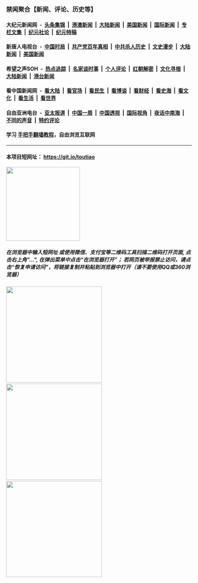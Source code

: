 ### 禁闻聚合【新闻、评论、历史等】

#### 大纪元新闻网 &nbsp;-&nbsp; [头条集锦](indexes/E头条集锦.md?t=02171802) &nbsp;|&nbsp; [港澳新闻](indexes/E港澳新闻.md?t=02171802)  &nbsp;|&nbsp; [大陆新闻](indexes/E大陆新闻.md?t=02171802) &nbsp;|&nbsp; [美国新闻](indexes/E美国新闻.md?t=02171802) &nbsp;|&nbsp; [国际新闻](indexes/E国际新闻.md?t=02171802) &nbsp;|&nbsp; [专栏文集](indexes/E专栏文集.md?t=02171802) &nbsp;|&nbsp; [纪元社论](indexes/E纪元社论.md?t=02171802) &nbsp;|&nbsp; [纪元特稿](indexes/E纪元特稿.md?t=02171802) 

#### 新唐人电视台 &nbsp;-&nbsp; [中国时局](indexes/N中国时局.md?t=02171802) &nbsp;|&nbsp; [共产党百年真相](indexes/N共产党百年真相.md?t=02171802) &nbsp;|&nbsp; [中共杀人历史](indexes/N中共杀人历史.md?t=02171802) &nbsp;|&nbsp; [文史漫步](indexes/N文史漫步.md?t=02171802) &nbsp;|&nbsp; [大陆新闻](indexes/N大陆新闻.md?t=02171802) &nbsp;|&nbsp; [美国新闻](indexes/N美国新闻.md?t=02171802)

#### 希望之声SOH &nbsp;-&nbsp; [热点追踪](indexes/H热点追踪.md?t=02171802) &nbsp;|&nbsp; [名家谈时事](indexes/H名家谈时事.md?t=02171802) &nbsp;|&nbsp; [个人评论](indexes/H个人评论.md?t=02171802)  &nbsp;|&nbsp; [红朝解密](indexes/H红朝解密.md?t=02171802) &nbsp;|&nbsp; [文化寻根](indexes/H文化寻根.md?t=02171802) &nbsp;|&nbsp; [大陆新闻](indexes/H大陆新闻.md?t=02171802) &nbsp;|&nbsp; [港台新闻](indexes/H港台新闻.md?t=02171802)

#### 看中国新闻网 &nbsp;-&nbsp; [看大陆](indexes/S看大陆.md?t=02171802) &nbsp;|&nbsp; [看官场](indexes/S看官场.md?t=02171802) &nbsp;|&nbsp; [看民生](indexes/S看民生.md?t=02171802)  &nbsp;|&nbsp; [看博谈](indexes/S看博谈.md?t=02171802) &nbsp;|&nbsp; [看财经](indexes/S看财经.md?t=02171802) &nbsp;|&nbsp; [看史海](indexes/S看史海.md?t=02171802) &nbsp;|&nbsp; [看文化](indexes/S看文化.md?t=02171802) &nbsp;|&nbsp; [看生活](indexes/S看生活.md?t=02171802) &nbsp;|&nbsp; [看世界](indexes/S看世界.md?t=02171802)

#### 自由亚洲电台 &nbsp;-&nbsp; [亚太报道](indexes/R亚太报道.md?t=02171802) &nbsp;|&nbsp; [中国一周](indexes/R中国一周.md?t=02171802) &nbsp;|&nbsp; [中国透视](indexes/R中国透视.md?t=02171802)  &nbsp;|&nbsp; [国际视角](indexes/R国际视角.md?t=02171802) &nbsp;|&nbsp; [夜话中南海](indexes/R夜话中南海.md?t=02171802) &nbsp;|&nbsp; [不同的声音](indexes/R不同的声音.md?t=02171802) &nbsp;|&nbsp; [特约评论](indexes/R特约评论.md?t=02171802)

#### 学习 [手把手翻墙教程](https://github.com/gfw-breaker/guides/wiki)，自由浏览互联网

----

#### 本项目短网址： https://git.io/toutiao
<img src="https://raw.githubusercontent.com/gfw-breaker/banned-news/master/scripts/img/qr.png" width="200px"/>  

##### 在浏览器中输入短网址 或使用微信、支付宝等二维码工具扫描二维码打开页面, 点击右上角"...", 在弹出菜单中点击“在浏览器打开”； 若网页被举报禁止访问，请点击“恢复申请访问”，将链接复制并粘贴到浏览器中打开（请不要使用QQ或360浏览器）

<img src="https://raw.githubusercontent.com/gfw-breaker/banned-news/master/scripts/img/1.png" width="260px"/> &nbsp; <img src="https://raw.githubusercontent.com/gfw-breaker/banned-news/master/scripts/img/2.png" width="260px"/> &nbsp; <img src="https://raw.githubusercontent.com/gfw-breaker/banned-news/master/scripts/img/3.png" width="260px"/>
